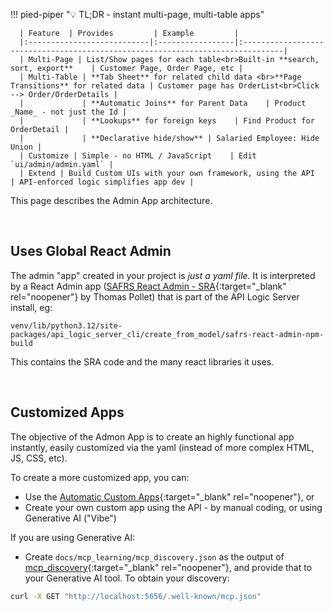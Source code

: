 !!! pied-piper ":bulb: TL;DR - instant multi-page, multi-table apps"

      | Feature  | Provides         | Example         |
      |:---------------------------|:-----------------|:-------------------------------------------------------------------------------|
      | Multi-Page | List/Show pages for each table<br>Built-in **search, sort, export**    | Customer Page, Order Page, etc | 
      | Multi-Table | **Tab Sheet** for related child data <br>**Page Transitions** for related data | Customer page has OrderList<br>Click --> Order/OrderDetails | 
      |             | **Automatic Joins** for Parent Data    | Product _Name_ - not just the Id | 
      |             | **Lookups** for foreign keys    | Find Product for OrderDetail | 
      |             | **Declarative hide/show** | Salaried Employee: Hide Union | 
      | Customize | Simple - no HTML / JavaScript    | Edit `ui/admin/admin.yaml` | 
      | Extend | Build Custom UIs with your own framework, using the API    | API-enforced logic simplifies app dev | 

This page describes the Admin App architecture.

<br>

## Uses Global React Admin

The admin "app" created in your project is *just a yaml file.*  It is interpreted by a React Admin app ([SAFRS React Admin - SRA](https://github.com/thomaxxl/safrs-react-admin){:target="_blank" rel="noopener"} by Thomas Pollet) that is part of the API Logic Server install, eg: 

```
venv/lib/python3.12/site-packages/api_logic_server_cli/create_from_model/safrs-react-admin-npm-build
```

This contains the SRA code and the many react libraries it uses.

<br>

## Customized Apps

The objective of the Admon App is to create an highly functional app instantly, easily customized via the yaml (instead of more complex HTML, JS, CSS, etc).

To create a more customized app, you can:

* Use the [Automatic Custom Apps](App-Custom.md){:target="_blank" rel="noopener"}, or
* Create your own custom app using the API - by manual coding, or using Generative AI ("Vibe")

If you are using Generative AI:

* Create `docs/mcp_learning/mcp_discovery.json` as the output of [mcp_discovery](Integration-MCP.md#1-discover-servers){:target="_blank" rel="noopener"}, and provide that to your Generative AI tool.  To obtain your discovery:

```bash
curl -X GET "http://localhost:5656/.well-known/mcp.json"
```

